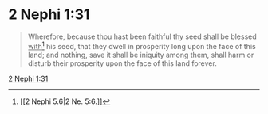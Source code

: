 # 2 Nephi 1:31

> Wherefore, because thou hast been faithful thy seed shall be blessed <u>with</u>[^a] his seed, that they dwell in prosperity long upon the face of this land; and nothing, save it shall be iniquity among them, shall harm or disturb their prosperity upon the face of this land forever.

[2 Nephi 1:31](https://www.churchofjesuschrist.org/study/scriptures/bofm/2-ne/1?lang=eng&id=p31#p31)


[^a]: [[2 Nephi 5.6|2 Ne. 5:6.]]
